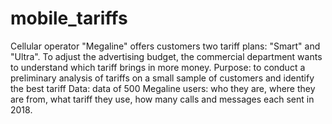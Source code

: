 # mobile_tariffs
Cellular operator "Megaline" offers customers two tariff plans: "Smart" and "Ultra". To adjust the advertising budget, the commercial department wants to understand which tariff brings in more money. Purpose: to conduct a preliminary analysis of tariffs on a small sample of customers and identify the best tariff Data: data of 500 Megaline users: who they are, where they are from, what tariff they use, how many calls and messages each sent in 2018.
